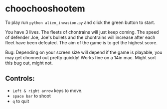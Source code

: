 # choochooshootem

To play run `python alien_invasion.py` and click the green button to start.

You have 3 lives. The fleets of chontrains will just keep coming. 
The speed of defender Joe, Joe's bullets and the chontrains will increase after each fleet have been defeated. 
The aim of the game is to get the highest score.

Bug: 
Depending on your screen size will depend if the game is playable, you may get chonned out pretty quickly! 
Works fine on a 14in mac.
Might sort this bug out, might not.

## Controls:
- `Left & right arrow` keys to move.
- `space bar` to shoot
- `q` to quit
